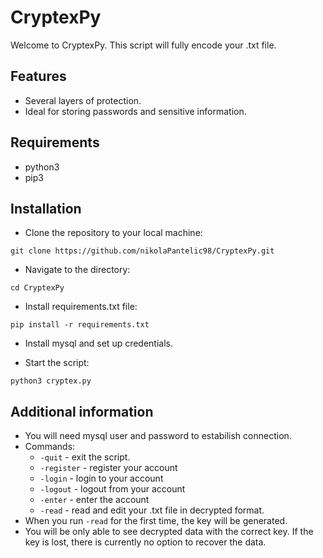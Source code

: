 # CryptexPy

Welcome to CryptexPy. This script will fully encode your .txt file.

## Features

- Several layers of protection.
- Ideal for storing passwords and sensitive information.

## Requirements

- python3
- pip3

## Installation

* Clone the repository to your local machine:

```
git clone https://github.com/nikolaPantelic98/CryptexPy.git
```

* Navigate to the directory:

```
cd CryptexPy
```

* Install requirements.txt file:

```
pip install -r requirements.txt
```

* Install mysql and set up credentials.

* Start the script:

```
python3 cryptex.py
```

## Additional information

- You will need mysql user and password to estabilish connection.
- Commands:
  - `-quit` - exit the script.
  - `-register` - register your account
  - `-login` - login  to your account
  - `-logout` - logout from your account
  - `-enter` - enter the account
  - `-read` - read and edit your .txt file in decrypted format.
- When you run `-read` for the first time, the key will be generated.
- You will be only able to see decrypted data with the correct key. If the key is lost, there is currently no option to recover the data.
